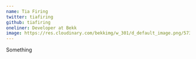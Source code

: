 ```yaml
---
name: Tia Firing
twitter: tiafiring
github: tiafiring
oneliner: Developer at Bekk
image: https://res.cloudinary.com/bekkimg/w_301/d_default_image.png/573
---
```


Something

